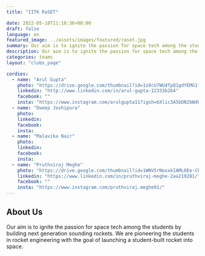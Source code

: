 ```yaml
---
title: "IITK RaSET"

date: 2022-05-18T11:10:36+08:00
draft: false
language: en
featured_image: ../assets/images/featured/raset.jpg
summary: Our aim is to ignite the passion for space tech among the students by building next generation sounding rockets. We are pioneering the students in rocket engineering with the goal of launching a student-built rocket into space.
description: Our aim is to ignite the passion for space tech among the students by building next generation sounding rockets. We are pioneering the students in rocket engineering with the goal of launching a student-built rocket into space.
categories: teams
layout: "clubs_page"

cordies:
  - name: "Arul Gupta"
    photo: "https://drive.google.com/thumbnail?id=1s9cU7WU4TpQ1gdYEMG1fSNfTBMMElboW&sz=w1000"
    linkedin: "http://www.linkedin.com/in/arul-gupta-12333b2b4"
    facebook: ""
    insta: "https://www.instagram.com/arulgupta11?igsh=bXlic3A5bDN2bWd0"
  - name: "Dweep Joshipura"
    photo:
    linkedin: 
    facebook: 
    insta: 
  - name: "Malavika Nair"
    photo:
    linkedin: 
    facebook: 
    insta: 
  - name: "Pruthviraj Meghe"
    photo: "https://drive.google.com/thumbnail?id=1WNV5rNoxxkIAMLOEe-CPy117a_GOfo06&sz=w1000"
    linkedin: "https://www.linkedin.com/in/pruthviraj-meghe-2aa219281/"
    facebook: ""
    insta: "https://www.instagram.com/pruthviraj.meghe91/"
---
```

## About Us
Our aim is to ignite the passion for space tech among the students by building next generation sounding rockets. We are pioneering the students in rocket engineering with the goal of launching a student-built rocket into space.